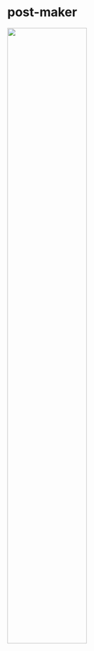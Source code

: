 # post-maker

<img src ="https://user-images.githubusercontent.com/63910744/147500009-d9c36742-fe61-4d56-95ce-06ab921ba575.png" align="center" width=60% height=60%>
